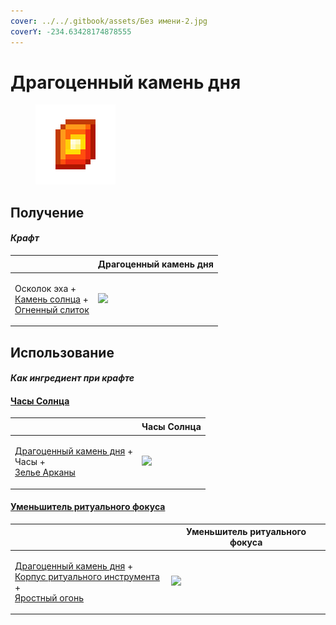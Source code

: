 ```yaml
---
cover: ../../.gitbook/assets/Без имени-2.jpg
coverY: -234.63428174878555
---
```


# Драгоценный камень дня

<figure><img src="../../.gitbook/assets/perk_gem_day_128.png" alt=""><figcaption></figcaption></figure>

## Получение

#### _Крафт_

| ㅤ                                                                                                                   | Драгоценный камень дня                        |
| ------------------------------------------------------------------------------------------------------------------- | --------------------------------------------- |
| <p>Осколок эха +<br><a href="sunstone.md">Камень солнца</a> +<br><a href="fireite_ingot.md">Огненный слиток</a></p> | ![](../../.gitbook/assets/perk\_gem\_day.png) |

## Использование

#### _Как ингредиент при крафте_

#### [Часы Солнца](mysterious\_clock.md)

| ㅤ                                                                                                                           | Часы Солнца                                      |
| --------------------------------------------------------------------------------------------------------------------------- | ------------------------------------------------ |
| <p><a href="perk_gem_day.md">Драгоценный камень дня</a> +<br>Часы +<br><a href="weak_arcana_potion.md">Зелье Арканы</a></p> | ![](../../.gitbook/assets/mysterious\_clock.png) |

#### [Уменьшитель ритуального фокуса](ritual\_focus\_lesser.md)

| ㅤ                                                                                                                                                                                  | Уменьшитель ритуального фокуса                       |
| ---------------------------------------------------------------------------------------------------------------------------------------------------------------------------------- | ---------------------------------------------------- |
| <p><a href="perk_gem_day.md">Драгоценный камень дня</a> +<br><a href="ritual_focus_minor.md">Корпус ритуального инструмента</a> +<br><a href="fury_fire.md">Яростный огонь</a></p> | ![](../../.gitbook/assets/ritual\_focus\_lesser.png) |
